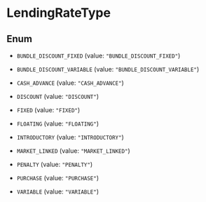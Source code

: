 
# LendingRateType

## Enum


* `BUNDLE_DISCOUNT_FIXED` (value: `"BUNDLE_DISCOUNT_FIXED"`)

* `BUNDLE_DISCOUNT_VARIABLE` (value: `"BUNDLE_DISCOUNT_VARIABLE"`)

* `CASH_ADVANCE` (value: `"CASH_ADVANCE"`)

* `DISCOUNT` (value: `"DISCOUNT"`)

* `FIXED` (value: `"FIXED"`)

* `FLOATING` (value: `"FLOATING"`)

* `INTRODUCTORY` (value: `"INTRODUCTORY"`)

* `MARKET_LINKED` (value: `"MARKET_LINKED"`)

* `PENALTY` (value: `"PENALTY"`)

* `PURCHASE` (value: `"PURCHASE"`)

* `VARIABLE` (value: `"VARIABLE"`)



